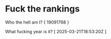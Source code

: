 # Fuck the rankings

Who the hell am I?
{ 19091768 }

What fucking year is it?
[ 2025-03-21T18:53:20Z ]
